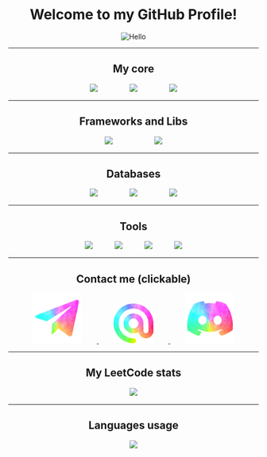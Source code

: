 <div align="center">
    <h1>Welcome to my GitHub Profile!</h1>
    <img src="https://stickerbase.ru/wp-content/uploads/2020/10/51567.png"
        alt="Hello" width="300">
</div>

---
<div align="center">
    <h2>My core</h2>
    <img src="https://skillicons.dev/icons?i=java&theme=light" style="margin: 0 30px;"/>
    <img src="https://skillicons.dev/icons?i=windows" style="margin: 0 30px;"/>
    <img src="https://skillicons.dev/icons?i=obsidian" style="margin: 0 30px;"/>
</div>

---
<div align="center">
    <h2>Frameworks and Libs</h2>
    <img src="https://skillicons.dev/icons?i=spring" style="margin: 0 40px;"/>
    <img src="https://skillicons.dev/icons?i=hibernate" style="margin: 0 40px;"/>
</div>

---
<div align="center">
    <h2>Databases</h2>
    <img src="https://skillicons.dev/icons?i=mongodb" style="margin: 0 30px;"/>
    <img src="https://skillicons.dev/icons?i=postgres&theme=light" style="margin: 0 30px;"/>
    <img src="https://skillicons.dev/icons?i=sqlite" style="margin: 0 30px;"/>
    
</div>

---
<div align="center">
    <h2>Tools</h2>
    <img src="https://skillicons.dev/icons?i=idea" style="margin: 0 20px;"/>
    <img src="https://skillicons.dev/icons?i=nginx" style="margin: 0 20px;"/>
    <img src="https://skillicons.dev/icons?i=androidstudio" style="margin: 0 20px;"/>
    <img src="https://skillicons.dev/icons?i=postman" style="margin: 0 20px;"/>
    
</div>

---
<div align="center">
    <h2>Contact me (clickable)</h2>
    <a href="https://t.me/extazy_prohor">
        <img src="assets/telegram.png" width="100" style="margin: 0 30px;">
    </a>
    <a href="mailto:prohor2568@gmail.com">
        <img src="assets/email.png" width="80" style="margin: 0 30px;">
    </a>
    <a href="https://discordapp.com/users/628281449287516172">
        <img src="assets/discord.png" width="100" style="margin: 0 30px;">
    </a>
</div>

---
<div align="center">
    <h2>My LeetCode stats</h2>
    <img src="https://leetcard.jacoblin.cool/extazy_prohor?theme=dark&font=JetBrains%20Mono">
</div>

---
<div align="center">
    <h2>Languages usage</h2>
    <img src="https://github-readme-stats.vercel.app/api/top-langs/?username=ExtazyProhor">
</div>
